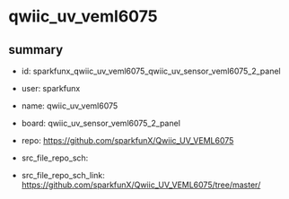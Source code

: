 # qwiic_uv_veml6075
 
## summary 
* id: sparkfunx_qwiic_uv_veml6075_qwiic_uv_sensor_veml6075_2_panel
* user: sparkfunx
* name: qwiic_uv_veml6075
* board: qwiic_uv_sensor_veml6075_2_panel
* repo: https://github.com/sparkfunX/Qwiic_UV_VEML6075



* src_file_repo_sch: 
* src_file_repo_sch_link: https://github.com/sparkfunX/Qwiic_UV_VEML6075/tree/master/




